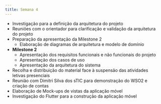 ```yaml
---
title: Semana 4
---
```


- Investigação para a definição da arquitetura do projeto
- Reuniões com o orientador para clarificação e validação da arquitetura do projeto
- Preparação da apresentação da Milestone 2
    - Elaboração de diagramas de arquitetura e modelo de domínio
- **Milestone 2**
    - Apresentação dos requisitos funcionais e não funcionais do projeto
    - Apresentação dos casos de uso
    - Apresentação da arquitetura do sistema
- Recolha e distribuição do material face à suspensão das atividades letivas presenciais
- Reunião com Dimitri Silva dos sTIC para demonstração do WSO2 e criação de contas
- Elaboração de Mock-ups de vistas da aplicação móvel
- Investigação do Flutter para a construção da aplicação móvel
